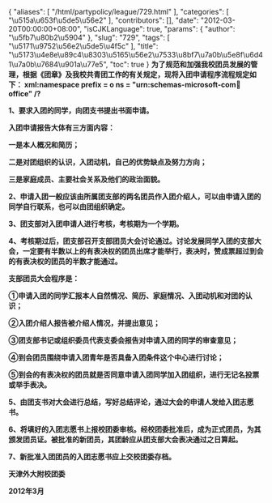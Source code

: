 {
    "aliases": [
        "/html/partypolicy/league/729.html"
    ],
    "categories": [
        "\u515a\u653f\u5de5\u56e2"
    ],
    "contributors": [],
    "date": "2012-03-20T00:00:00+08:00",
    "isCJKLanguage": true,
    "params": {
        "author": "\u5fb7\u80b2\u5904"
    },
    "slug": "729",
    "tags": [
        "\u5171\u9752\u56e2\u5de5\u4f5c"
    ],
    "title": "\u5173\u4e8e\u89c4\u8303\u5165\u56e2\u7533\u8bf7\u7a0b\u5e8f\u6d41\u7a0b\u7684\u901a\u77e5",
    "toc": true
}
**为了规范和加强我校团员发展的管理，根据《团章》及我校共青团工作的有关规定，现将入团申请程序流程规定如下： xml:namespace prefix = o ns = "urn:schemas-microsoft-com:office:office" /?**

**1、要求入团的同学，向团支书提出书面申请。**

**入团申请报告大体有三方面内容：**

**一是本人概况和简历；**

**二是对团组织的认识，入团动机，自己的优势缺点及努力方向；**

**三是家庭成员、主要社会关系及他们的政治面貌。**

**2、申请入团一般应该由所属团支部的两名团员作入团介绍人，可以由申请入团的同学自行联系，也可以由团组织确定。**

**3、团支部对入团申请人进行考核，考核期为一个学期。**

**4、考核期过后，团支部召开支部团员大会讨论通过。讨论发展同学入团的支部大会，一定要有半数以上的有表决权的团员出席才能举行，表决时，赞成票超过到会的有表决权的团员的半数才能通过。**

**支部团员大会程序是：**

**①申请入团的同学汇报本人自然情况、简历、家庭情况、入团动机和对团的认识；**

**②入团介绍人报告被介绍人情况，并提出意见；**

**③团支部书记或组织委员代表支委会报告对申请入团的同学的审查意见；**

**④到会团员围绕申请入团青年是否具备入团条件这个中心进行讨论；**

**⑤到会的有表决权的团员就是否同意申请入团同学加入团组织，进行无记名投票或举手表决。**

**5、由团支书对大会进行总结，写好总结评论，通过大会的申请人发给入团志愿书。**

**6、将填好的入团志愿书上报校团委审核。经校团委批准后，成为正式团员，为其颁发团员证。被批准的新团员，其团龄应从团支部大会表决通过之日算起。**

**7、新批准入团团员的入团志愿书应上交校团委存档。**

**天津外大附校团委**

**2012年3月**

